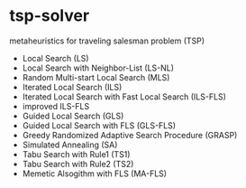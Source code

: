 # tsp-solver
metaheuristics for traveling salesman problem (TSP)
- Local Search (LS)
- Local Search with Neighbor-List (LS-NL)
- Random Multi-start Local Search (MLS)
- Iterated Local Search (ILS)
- Iterated Local Search with Fast Local Search (ILS-FLS)
- improved ILS-FLS
- Guided Local Search (GLS)
- Guided Local Search with FLS (GLS-FLS)
- Greedy Randomized Adaptive Search Procedure (GRASP)
- Simulated Annealing (SA)
- Tabu Search with Rule1 (TS1)
- Tabu Search with Rule2 (TS2)
- Memetic Alsogithm with FLS (MA-FLS)
